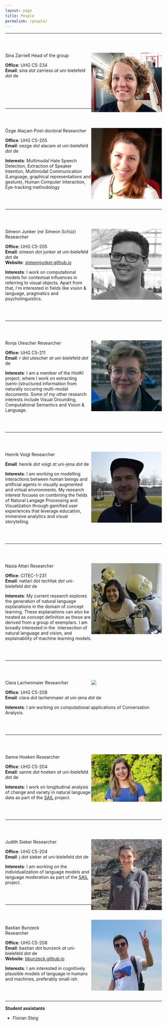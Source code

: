 ```yaml
---
layout: page
title: People
permalink: /people/
---
```


______

<br/><br/>

<img style="float: right; width: 227px;" src="/assets/profilesina.jpg">
  Sina Zarrieß  
  Head of the group  

  __Office__: UHG C5-234  
  __Email__: sina *dot* zarriess *at* uni-bielefeld *dot* de  

<br/><br/><br/><br/>

______

<br/><br/>

<img style="float: right; width: 227px;" src="/assets/ozge_profil.png">
  Özge Alaçam  
  Post-doctoral Researcher  

  __Office__: UHG C5-205  <br>
  __Email__: oezge *dot* alacam *at* uni-bielefeld *dot* de  

  __Interests__:
  Multimodal Hate Speech Detection,  Extraction of Speaker Intention, Multimodal Communication (Language, graphical representations and gesture),
  Human Computer Interaction, Eye-tracking methodology

<br/><br/>

______

<br/><br/>

<img style="float: right; width: 227px;" src="/assets/simeon.jpg">

  Simeon Junker (_né_ Simeon Schüz)<br>
  Researcher  

  __Office__: UHG C5-205  <br>
  __Email__: simeon *dot* junker *at* uni-bielefeld *dot* de <br>
  __Website__: [simeonjunker.github.io](https://simeonjunker.github.io/)

  __Interests__:
  I work on computational models for contextual influences in referring to visual objects.
  Apart from that, I'm interested in fields like vision & language, pragmatics and psycholinguistics.

<br/><br/>

______

<br/><br/>

<img style="float: right; width: 227px;" src="/assets/ronja.jpg">
  Ronja Utescher  
  Researcher  

  __Office__: UHG C5-211 <br>
  __Email__: r *dot* utescher *at* uni-bielefeld *dot* de

  __Interests__:
  I am a member of the HistKI project, where I work on extracting (semi-)structured information from naturally occuring multi-modal documents.
  Some of my other research interests include Visual Grounding, Computational Semantics and Vision & Language.

<br/><br/>

______

<br/><br/>

<img style="float: right; width: 227px;" src="/assets/henrik.jpg">
  Henrik Voigt  
  Researcher  

  __Email__: henrik *dot* voigt *at* uni-jena *dot* de  

  __Interests__:
  I am working on modelling interactions between human beings and artificial agents in visually augmented and virtual environments.
  My research interest focuses on combining the fields of Natural Langage Processing and Visualization through gamified user experiences
  that leverage education, immersive analytics and visual storytelling.

<br/><br/>

______

<br/><br/>

<img style="float: right; width: 227px;" src="/assets/nazia.jpg">
  Nazia Attari  
  Researcher  

  __Office__: CITEC-1-231 <br>
  __Email__: nattari *dot* techfak *dot* uni-bielefeld *dot* de   

  __Interests__:
  My current research explores the generation of natural language explanations in the domain of concept learning. These explanations can also be treated as concept definition as these are derived from a group of exemplars. I am broadly interested in the  intersection of natural language and vision, and explainability of machine learning models.

<br/><br/>

______

<br/><br/>

<img style="float: right; width: 227px;" src="/assets/clara.jpg">
  Clara Lachenmaier  
  Researcher  

  __Office__: UHG C5-208  <br>
  __Email__: clara *dot* lachenmaier *at* uni-jena *dot* de

  __Interests__: I am working on computational applications of Conversation Analysis.

<br/><br/>

______  

<br/><br/>

<img style="float: right; width: 227px;" src="/assets/Sanne_ProfilePicture.jpg">
  Sanne Hoeken  
  Researcher  

  __Office__: UHG C5-204  <br>
  __Email__: sanne *dot* hoeken *at* uni-bielefeld *dot* de

  __Interests__: I work on longitudinal analysis of change and variety in natural language data as part of the [SAIL](<https://jaii.eu/sail/#r1.ling>) project.

<br/><br/>

______  

<br/><br/>

<img style="float: right; width: 227px;" src="/assets/judith_profile.jpeg">
  Judith Sieker  
  Researcher  

  __Office__: UHG C5-204 <br>
  __Email__: j *dot* sieker *at* uni-bielefeld *dot* de

  __Interests__: I am working on the individualization of language models and language moderation as part of the [SAIL](<https://www.sail.nrw/>) project.

<br/><br/>

______  

<br/><br/>
<img style="float: right; width: 227px;" src="/assets/bastian.jpg">
<br>
  Bastian Bunzeck  
  Researcher  

  __Office__: UHG C5-208  <br>
  __Email__: bastian *dot* bunzeck *at* uni-bielefeld *dot* de <br>
  __Website__: [bbunzeck.github.io](https://bbunzeck.github.io/about-me.html)

  __Interests__:
  I am interested in cognitively plausible models of language in humans and machines, preferably small-ish.

<br/><br/>

______  

**Student assistants**
- Florian Steig
